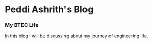 # Peddi Ashrith's Blog
### My BTEC Life
In this blog I will be discussing about my journey of engineering life.
